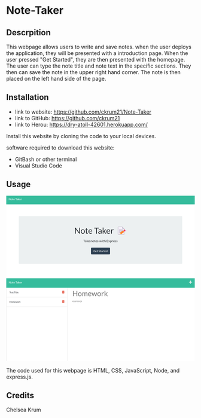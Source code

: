 # Note-Taker

## Descrpition 
This webpage allows users to write and save notes. when the user deploys the application, they will be presented with a introduction page. When the user pressed "Get Started", they are then presented with the homepage. The user can type the note title and note text in the specific sections. They then can save the note in the upper right hand corner. The note is then placed on the left hand side of the page.

## Installation
* link to website: https://github.com/ckrum21/Note-Taker
* link to GitHub: https://github.com/ckrum21 
* link to Herou: https://dry-atoll-42601.herokuapp.com/

Install this website by cloning the code to your local devices.

software required to download this website:
* GitBash or other terminal
* Visual Studio Code


## Usage
![](./images/Picture1.jpg)
![](./images/Picture2.jpg)

The code used for this webpage is HTML, CSS, JavaScript, Node, and express.js.

## Credits
Chelsea Krum 